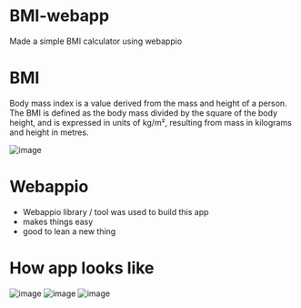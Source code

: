 # BMI-webapp
Made a simple BMI calculator using webappio 

# BMI
Body mass index is a value derived from the mass and height of a person.<br>
The BMI is defined as the body mass divided by the square of the body <br>
height, and is expressed in units of kg/m², resulting from mass in kilograms<br>
and height in metres.

![image](https://user-images.githubusercontent.com/51751926/124193960-5a2a0000-dae5-11eb-9e8f-b2c9524b2580.png)

# Webappio
- Webappio library / tool was used to build this app 
- makes things easy
- good to lean a new thing

# How app looks like
![image](https://user-images.githubusercontent.com/51751926/124194472-46cb6480-dae6-11eb-92ef-854d21054cdc.png)
![image](https://user-images.githubusercontent.com/51751926/124194497-521e9000-dae6-11eb-91f8-03ab30df7806.png)
![image](https://user-images.githubusercontent.com/51751926/124194532-63679c80-dae6-11eb-9da2-ec4819c0d406.png)
